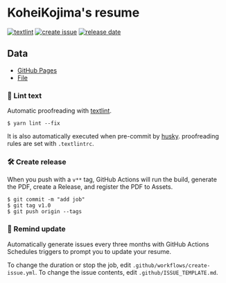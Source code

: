 # KoheiKojima's resume

[![textlint](https://img.shields.io/github/workflow/status/KoheiKojima/resume/lint%20text?label=textlint&logo=github&color=yellow)](https://github.com/KoheiKojima/resume/actions?query=workflow%3A%22lint+text%22)
[![create issue](https://img.shields.io/github/workflow/status/KoheiKojima/resume/create%20issue?label=create%20issue&logo=github&color=orange)](https://github.com/KoheiKojima/resume/actions?query=workflow%3A%22create+issue%22)
[![release date](https://img.shields.io/github/release-date/KoheiKojima/resume?color=blue&logo=github)](https://github.com/KoheiKojima/resume/releases)


## Data

- [GitHub Pages](https://KoheiKojima.github.io/resume/)
- [File](https://github.com/KoheiKojima/resume/blob/master/docs/README.md)

### 💅 Lint text

Automatic proofreading with [textlint](https://github.com/textlint/textlint).

```
$ yarn lint --fix
```
It is also automatically executed when pre-commit by [husky](https://github.com/typicode/husky).
proofreading rules are set with `.textlintrc`.

### 🛠 Create release

When you push with a `v**` tag, GitHub Actions will run the build, generate the PDF, create a Release, and register the PDF to Assets.

```
$ git commit -m "add job"
$ git tag v1.0
$ git push origin --tags
```

### 📆 Remind update

Automatically generate issues every three months with GitHub Actions Schedules triggers to prompt you to update your resume.

To change the duration or stop the job, edit `.github/workflows/create-issue.yml`.
To change the issue contents, edit `.github/ISSUE_TEMPLATE.md`.
